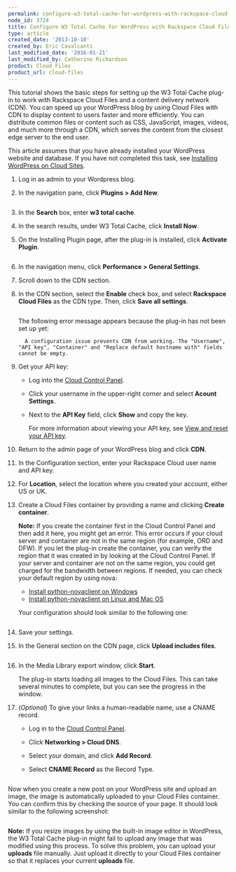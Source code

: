 ```yaml
---
permalink: configure-w3-total-cache-for-wordpress-with-rackspace-cloud-files-cdn/
node_id: 3724
title: Configure W3 Total Cache for WordPress with Rackspace Cloud Files and CDN
type: article
created_date: '2013-10-10'
created_by: Eric Cavalcanti
last_modified_date: '2016-01-21'
last_modified_by: Catherine Richardson
product: Cloud Files
product_url: cloud-files
---
```


This tutorial shows the basic steps for setting up the W3 Total Cache plug-in to work with Rackspace Cloud Files and a content delivery network (CDN). You can speed up your WordPress blog by using Cloud Files with CDN to display content to users faster and more efficiently. You can distribute common files or content such as CSS, JavaScript, images, videos, and much more through a CDN, which serves the content from the closest edge server to the end user.

This article assumes that you have already installed your WordPress website and database. If you have not completed this task, see [Installing WordPress on Cloud Sites](/how-to/installing-wordpress-on-cloud-sites "/how-to/installing-wordpress-on-cloud-sites").


1.  Log in as admin to your Wordpress blog.

2.  In the navigation pane, click **Plugins > Add New**.

    <img src="{% asset_path cloud-files/configure-w3-total-cache-for-wordpress-with-rackspace-cloud-files-cdn/files-configure-w3-total-1.png %}" alt="" />

3.  In the **Search** box, enter **w3 total cache**.

4.  In the search results, under W3 Total Cache, click **Install Now**.

5.  On the Installing Plugin page, after the plug-in is installed, click **Activate Plugin**.

    <img src="{% asset_path cloud-files/configure-w3-total-cache-for-wordpress-with-rackspace-cloud-files-cdn/files-configure-w3-total-4.png %}" alt="" />

6.  In the navigation menu, click **Performance > General Settings**.

7.  Scroll down to the CDN section.

8.  In the CDN section, select the **Enable** check box, and select **Rackspace Cloud Files** as the CDN type. Then, click **Save all settings**.

    <img src="{% asset_path cloud-files/configure-w3-total-cache-for-wordpress-with-rackspace-cloud-files-cdn/files-configure-w3-total-6.png %}" alt="" />

    The following error message appears because the plug-in has not been set up yet:

          A configuration issue prevents CDN from working. The "Username", "API key", "Container" and "Replace default hostname with" fields cannot be empty.

9.  Get your API key:

    - Log into the [Cloud Control Panel](https://mycloud.rackspace.com).
    - Click your username in the upper-right corner and select **Acount Settings**.
    - Next to the **API Key** field, click **Show** and copy the key.

      For more information about viewing your API key, see [View and reset your API key](/how-to/view-and-reset-your-api-key).

10.  Return to the admin page of your WordPress blog and click **CDN**.

11.  In the Configuration section, enter your Rackspace Cloud user name and API key.

12.  For **Location**, select the location where you created your account, either US or UK.

13.  Create a Cloud Files container by providing a name and clicking **Create container**.

     **Note:** If you create the container first in the Cloud Control Panel and then add it here, you might get an error. This error occurs if your cloud server and container are not in the same region (for example, ORD and DFW). If you let the plug-in create the container, you can verify the region that it was created in by looking at the Cloud Control Panel. If your server and container are not on the same region, you could get charged for the bandwidth between regions. If needed, you can check your default region by using nova:

       - [Install python-novaclient on Windows](/how-to/installing-python-novaclient-on-windows)
       - [Install python-novaclient on Linux and Mac OS](/how-to/installing-python-novaclient-on-linux-and-mac-os)

     Your configuration should look similar to the following one:

     <img src="{% asset_path cloud-files/configure-w3-total-cache-for-wordpress-with-rackspace-cloud-files-cdn/files-configure-w3-total-9.png %}" alt="" />

14.  Save your settings.

15.  In the General section on the CDN page, click **Upload includes files**.

     <img src="{% asset_path cloud-files/configure-w3-total-cache-for-wordpress-with-rackspace-cloud-files-cdn/files-configure-w3-total-10.png %}" alt="" />

16.  In the Media Library export window, click **Start**.

     The plug-in starts loading all images to the Cloud Files. This can take several minutes to complete, but you can see the progress in the window.

10.  (*Optional*) To give your links a human-readable name, use a CNAME record.

      - Log in to the [Cloud Control Panel](https://mycloud.rackspace.com).
      - Click **Networking > Cloud DNS**.
      - Select your domain, and click **Add Record**.
      - Select **CNAME Record** as the Record Type.

        <img src="{% asset_path cloud-files/configure-w3-total-cache-for-wordpress-with-rackspace-cloud-files-cdn/files-configure-w3-total-13.png %}" alt="" />

Now when you create a new post on your WordPress site and upload an image, the image is automatically uploaded to your Cloud Files container. You can confirm this by checking the source of your page. It should look similar to the following screenshot:

<img src="{% asset_path cloud-files/configure-w3-total-cache-for-wordpress-with-rackspace-cloud-files-cdn/files-configure-w3-total-14.png %}" alt="" />

**Note:** If you resize images by using the built-in image editor in WordPress, the W3 Total Cache plug-in might fail to upload any image that was modified using this process. To solve this problem, you can upload your **uploads** file manually. Just upload it directly to your Cloud Files container so that it replaces your current **uploads** file.
